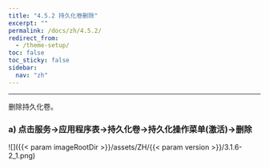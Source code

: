 ```yaml
---
title: "4.5.2 持久化卷删除"
excerpt: ""
permalink: /docs/zh/4.5.2/
redirect_from:
  - /theme-setup/
toc: false
toc_sticky: false
sidebar:
  nav: "zh"
---
```


---
删除持久化卷。

### a\) 点击服务→应用程序表→持久化卷→持久化操作菜单(激活)→删除
![]({{< param imageRootDir >}}/assets/ZH/{{< param version >}}/3.1.6-2_1.png)
